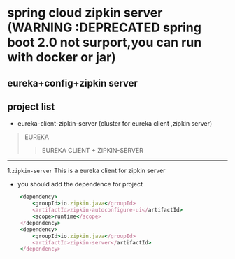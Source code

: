 # spring cloud zipkin server (WARNING :DEPRECATED spring boot 2.0 not surport,you can run with docker or jar)
## eureka+config+zipkin server

## project list
* eureka-client-zipkin-server (cluster for eureka client ,zipkin server)


> EUREKA
>> EUREKA CLIENT + ZIPKIN-SERVER
***
1.`zipkin-server`
This is a eureka client for zipkin server 
* you should add the dependence for project
```ruby
    <dependency>
        <groupId>io.zipkin.java</groupId>
        <artifactId>zipkin-autoconfigure-ui</artifactId>
        <scope>runtime</scope>
    </dependency>
    <dependency>
        <groupId>io.zipkin.java</groupId>
        <artifactId>zipkin-server</artifactId>
    </dependency>
```




